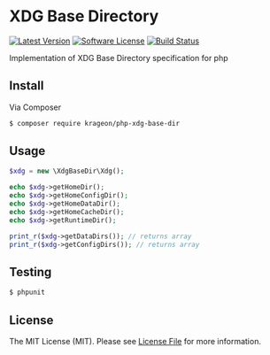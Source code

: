 # XDG Base Directory

[![Latest Version](https://img.shields.io/github/release/krageon/php-xdg-base-dir.svg?style=flat-square)](https://github.com/krageon/php-xdg-base-dir/releases)
[![Software License](https://img.shields.io/badge/license-MIT-brightgreen.svg?style=flat-square)](LICENSE.md)
[![Build Status](https://img.shields.io/travis/krageon/php-xdg-base-dir/master.svg?style=flat-square)](https://travis-ci.org/krageon/php-xdg-base-dir)

Implementation of XDG Base Directory  specification for php

## Install

Via Composer

``` bash
$ composer require krageon/php-xdg-base-dir
```

## Usage

``` php
$xdg = new \XdgBaseDir\Xdg();

echo $xdg->getHomeDir();
echo $xdg->getHomeConfigDir();
echo $xdg->getHomeDataDir();
echo $xdg->getHomeCacheDir();
echo $xdg->getRuntimeDir();

print_r($xdg->getDataDirs()); // returns array
print_r($xdg->getConfigDirs()); // returns array
```

## Testing

``` bash
$ phpunit
```

## License

The MIT License (MIT). Please see [License File](https://github.com/krageon/php-xdg-base-dir/blob/master/LICENSE) for more information.

